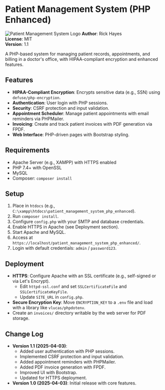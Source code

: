 # Patient Management System (PHP Enhanced)
![Patient Management System Logo](https://github.com/encrypter15/patient_management_system_php/blob/main/logo.png)
**Author**: Rick Hayes  
**License**: MIT  
**Version**: 1.1  

A PHP-based system for managing patient records, appointments, and billing in a doctor's office, with HIPAA-compliant encryption and enhanced features.

## Features
- **HIPAA-Compliant Encryption**: Encrypts sensitive data (e.g., SSN) using `defuse/php-encryption`.
- **Authentication**: User login with PHP sessions.
- **Security**: CSRF protection and input validation.
- **Appointment Scheduler**: Manage patient appointments with email reminders via PHPMailer.
- **Invoicing**: Create and track patient invoices with PDF generation via FPDF.
- **Web Interface**: PHP-driven pages with Bootstrap styling.

## Requirements
- Apache Server (e.g., XAMPP) with HTTPS enabled
- PHP 7.4+ with OpenSSL
- MySQL
- Composer: `composer install`

## Setup
1. Place in `htdocs` (e.g., `C:\xampp\htdocs\patient_management_system_php_enhanced`).
2. Run `composer install`.
3. Configure `config.php` with your SMTP and database credentials.
4. Enable HTTPS in Apache (see Deployment section).
5. Start Apache and MySQL.
6. Access at `https://localhost/patient_management_system_php_enhanced/`.
7. Login with default credentials: `admin` / `password123`.

## Deployment
- **HTTPS**: Configure Apache with an SSL certificate (e.g., self-signed or via Let's Encrypt).
  - Edit `httpd-ssl.conf` and set `SSLCertificateFile` and `SSLCertificateKeyFile`.
  - Update `SITE_URL` in `config.php`.
- **Secure Encryption Key**: Move `ENCRYPTION_KEY` to a `.env` file and load with a library like `vlucas/phpdotenv`.
- Create an `invoices/` directory writable by the web server for PDF storage.

## Change Log
- **Version 1.1 (2025-04-03)**:
  - Added user authentication with PHP sessions.
  - Implemented CSRF protection and input validation.
  - Added appointment reminders with PHPMailer.
  - Added PDF invoice generation with FPDF.
  - Improved UI with Bootstrap.
  - Updated for HTTPS deployment.
- **Version 1.0 (2025-04-03)**: Initial release with core features.

